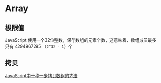 # Array

## 极限值

JavaScript 使用一个32位整数，保存数组的元素个数，这意味着，数组成员最多只有 4294967295 （`2^32 - 1`）个

## 拷贝

[JavaScript中十种一步拷贝数组的方法](https://segmentfault.com/a/1190000018947028)
